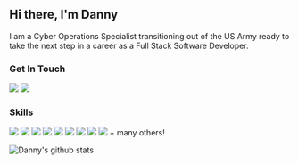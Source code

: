 ## Hi there, I'm Danny
I am a Cyber Operations Specialist transitioning out of the US Army ready to take the next step in a career as a Full Stack Software Developer.

### Get In Touch
<a href="mailto:daniel.j.bevan96@gmail.com"><img src="https://img.shields.io/badge/Gmail-D14836?style=for-the-badge&logo=gmail&logoColor=white"/></a> <a href="https://www.linkedin.com/in/daniel-j-bevan/"><img src="https://img.shields.io/badge/LinkedIn-0077B5?style=for-the-badge&logo=linkedin&logoColor=white"/></a>

### Skills
<img src="https://img.shields.io/badge/TypeScript-007ACC?style=for-the-badge&logo=typescript&logoColor=white" /> <img src="https://img.shields.io/badge/JavaScript-F7DF1E?style=for-the-badge&logo=javascript&logoColor=black"/> <img src="https://img.shields.io/badge/Node.js-43853D?style=for-the-badge&logo=node.js&logoColor=white"/> <img src="https://img.shields.io/badge/React-20232A?style=for-the-badge&logo=react&logoColor=61DAFB"/> <img src="https://img.shields.io/badge/HTML5-E34F26?style=for-the-badge&logo=html5&logoColor=white"/> <img src="https://img.shields.io/badge/CSS3-1572B6?style=for-the-badge&logo=css3&logoColor=white"/> <img src="https://img.shields.io/badge/Redux-593D88?style=for-the-badge&logo=redux&logoColor=white" /> <img src="https://img.shields.io/badge/MongoDB-4EA94B?style=for-the-badge&logo=mongodb&logoColor=white" /> <img src="https://img.shields.io/badge/Python-14354C?style=for-the-badge&logo=python&logoColor=white" /> + many others!

![Danny's github stats](https://github-readme-stats.vercel.app/api?username=Dbevan770&show_icons=true&theme=transparent)
